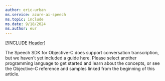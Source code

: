 ```yaml
---
author: eric-urban
ms.service: azure-ai-speech
ms.topic: include
ms.date: 9/18/2024
ms.author: eur
---
```


[!INCLUDE [Header](../../common/objectivec.md)]

The Speech SDK for Objective-C does support conversation transcription, but we haven't yet included a guide here. Please select another programming language to get started and learn about the concepts, or see the Objective-C reference and samples linked from the beginning of this article. 
